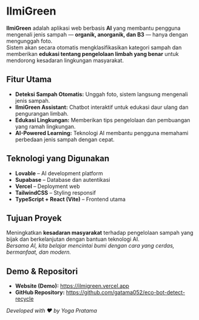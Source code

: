 #  IlmiGreen

**IlmiGreen** adalah aplikasi web berbasis **AI** yang membantu pengguna mengenali jenis sampah — **organik, anorganik, dan B3** — hanya dengan mengunggah foto.  
Sistem akan secara otomatis mengklasifikasikan kategori sampah dan memberikan **edukasi tentang pengelolaan limbah yang benar** untuk mendorong kesadaran lingkungan masyarakat.

## Fitur Utama
-  **Deteksi Sampah Otomatis:** Unggah foto, sistem langsung mengenali jenis sampah.  
-  **IlmiGreen Assistant:** Chatbot interaktif untuk edukasi daur ulang dan pengurangan limbah.  
- **Edukasi Lingkungan:** Memberikan tips pengelolaan dan pembuangan yang ramah lingkungan.  
- **AI-Powered Learning:** Teknologi AI membantu pengguna memahami perbedaan jenis sampah dengan cepat.  

## Teknologi yang Digunakan
- **Lovable** – AI development platform  
- **Supabase** – Database dan autentikasi  
- **Vercel** – Deployment web  
- **TailwindCSS** – Styling responsif  
- **TypeScript + React (Vite)** – Frontend utama  

## Tujuan Proyek
Meningkatkan **kesadaran masyarakat** terhadap pengelolaan sampah yang bijak dan berkelanjutan dengan bantuan teknologi AI.  
_Bersama AI, kita belajar mencintai bumi dengan cara yang cerdas, bermanfaat, dan modern._ 

## Demo & Repositori
- **Website (Demo):** https://ilmigreen.vercel.app  
- **GitHub Repository:** https://github.com/gatama052/eco-bot-detect-recycle  

_Developed with ❤️ by Yoga Pratama_
